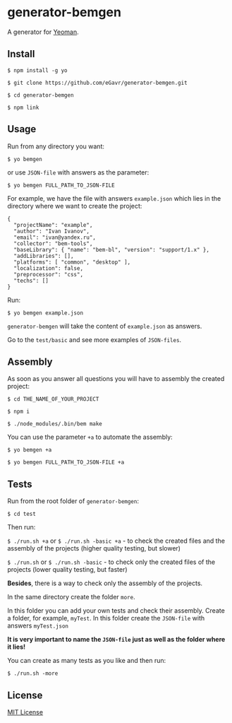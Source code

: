 # generator-bemgen

A generator for [Yeoman](http://yeoman.io).

## Install

```
$ npm install -g yo

$ git clone https://github.com/eGavr/generator-bemgen.git

$ cd generator-bemgen

$ npm link
```

## Usage

Run from any directory you want:

```
$ yo bemgen
```

or use ```JSON-file``` with answers as the parameter:

```
$ yo bemgen FULL_PATH_TO_JSON-FILE
```

For example, we have the file with answers ```example.json``` which lies in the directory where we want to create the project:

```
{
  "projectName": "example",
  "author": "Ivan Ivanov",
  "email": "ivan@yandex.ru",
  "collector": "bem-tools",
  "baseLibrary": { "name": "bem-bl", "version": "support/1.x" },
  "addLibraries": [],
  "platforms": [ "common", "desktop" ],
  "localization": false,
  "preprocessor": "css",
  "techs": []
}
```

Run:

```
$ yo bemgen example.json
```

```generator-bemgen``` will take the content of ```example.json``` as answers.

Go to the ```test/basic``` and see more examples of ```JSON-files```.

## Assembly

As soon as you answer all questions you will have to assembly the created project:

```
$ cd THE_NAME_OF_YOUR_PROJECT

$ npm i

$ ./node_modules/.bin/bem make
```

You can use the parameter ```+a``` to automate the assembly:

```
$ yo bemgen +a

$ yo bemgen FULL_PATH_TO_JSON-FILE +a
```

## Tests

Run from the root folder of ```generator-bemgen```:

```$ cd test```

Then run:

```$ ./run.sh +a``` or ```$ ./run.sh -basic +a``` - to check the created files and the assembly of the projects (higher quality testing, but slower)

```$ ./run.sh``` or ```$ ./run.sh -basic``` - to check only the created files of the projects (lower quality testing, but faster)

**Besides**, there is a way to check only the assembly of the projects.

In the same directory create the folder ```more```.

In this folder you can add your own tests and check their assembly.
Create a folder, for example, ```myTest```. In this folder create the ```JSON-file``` with answers ```myTest.json```

**It is very important to name the ```JSON-file``` just as well as the folder where it lies!**

You can create as many tests as you like and then run:

```$ ./run.sh -more```

## License

[MIT License](http://en.wikipedia.org/wiki/MIT_License)

